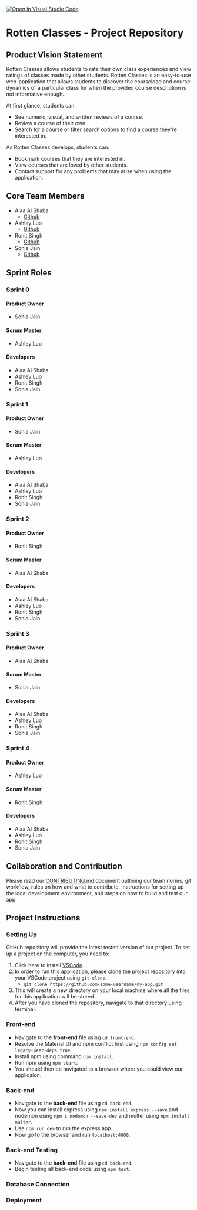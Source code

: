 [![Open in Visual Studio Code](https://classroom.github.com/assets/open-in-vscode-c66648af7eb3fe8bc4f294546bfd86ef473780cde1dea487d3c4ff354943c9ae.svg)](https://classroom.github.com/online_ide?assignment_repo_id=8730811&assignment_repo_type=AssignmentRepo)
# Rotten Classes - Project Repository

## Product Vision Statement

Rotten Classes allows students to rate their own class experiences and view ratings of classes made by other students. Rotten Classes is an easy-to-use web-application that allows students to discover the courseload and course dynamics of a particular class for when the provided course description is not informative enough. 

At first glance, students can:
* See numeric, visual, and written reviews of a course.
* Review a course of their own.
* Search for a course or filter search options to find a course they're interested in. 

As Rotten Classes develops, students can:
* Bookmark courses that they are interested in.
* View courses that are loved by other students.
* Contact support for any problems that may arise when using the application.

## Core Team Members

- Alaa Al Shaba
  - [Github](https://github.com/alaaals)
- Ashley Luo
  - [Github](https://github.com/luoashley)
- Ronit Singh
  - [Github](https://github.com/4ur1X)
- Sonia Jain
  - [Github](https://github.com/soniaj245)

## Sprint Roles

### Sprint 0

#### Product Owner

- Sonia Jain

#### Scrum Master

- Ashley Luo

#### Developers

- Alaa Al Shaba
- Ashley Luo
- Ronit Singh
- Sonia Jain

### Sprint 1

#### Product Owner

- Sonia Jain

#### Scrum Master

- Ashley Luo

#### Developers

- Alaa Al Shaba
- Ashley Luo
- Ronit Singh
- Sonia Jain

### Sprint 2

#### Product Owner

- Ronit Singh

#### Scrum Master

- Alaa Al Shaba

#### Developers

- Alaa Al Shaba
- Ashley Luo
- Ronit Singh
- Sonia Jain

### Sprint 3

#### Product Owner

- Alaa Al Shaba

#### Scrum Master

- Sonia Jain

#### Developers

- Alaa Al Shaba
- Ashley Luo
- Ronit Singh
- Sonia Jain

### Sprint 4

#### Product Owner

- Ashley Luo

#### Scrum Master

- Ronit Singh

#### Developers

- Alaa Al Shaba
- Ashley Luo
- Ronit Singh
- Sonia Jain

## Collaboration and Contribution

Please read  our [CONTRIBUTING.md](./CONTRIBUTING.md) document outlining our team norms, git workflow, rules on how and what to contribute, instructions for setting up the local development environment, and steps on how to build and test our app.

## Project Instructions

### Setting Up

GitHub repository will provide the latest tested version of our project. To set up a project on the computer, you need to:

1. Click here to install [VSCode](https://code.visualstudio.com/).
2. In order to run this application, please clone the project [repository](https://github.com/agiledev-students-fall2022/final-project-team-rotten-classes.git) into your VSCode project using `git clone`.
   - `git clone https://github.com/some-username/my-app.git`
3. This will create a new directory on your local machine where all the files for this application will be stored.
4. After you have cloned the repository, navigate to that directory using terminal.

### Front-end

- Navigate to the **front-end** file using `cd front-end`.
- Resolve the Material UI and npm conflict first using  `npm config set legacy-peer-deps true`. 
- Install npm using command `npm install`.
- Run npm using `npm start`.
- You should then be navigated to a browser where you could view our applicaion.

### Back-end

- Navigate to the **back-end** file using `cd back-end`.
- Now you can install express using `npm install express --save` and nodemon using `npm i nodemon --save-dev` and multer using `npm install multer`.
- Use `npm run dev` to run the express app.
- Now go to the browser and run `localhost:4000`.

### Back-end Testing

- Navigate to the **back-end** file using `cd back-end`.
- Begin testing all back-end code using `npm test`.

### Database Connection



### Deployment

